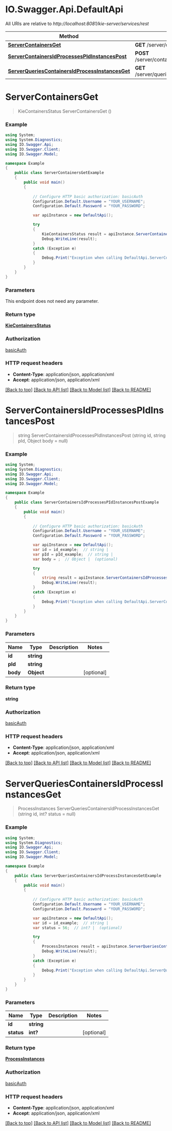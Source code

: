# IO.Swagger.Api.DefaultApi

All URIs are relative to *http://localhost:8081/kie-server/services/rest*

Method | HTTP request | Description
------------- | ------------- | -------------
[**ServerContainersGet**](DefaultApi.md#servercontainersget) | **GET** /server/containers | 
[**ServerContainersIdProcessesPIdInstancesPost**](DefaultApi.md#servercontainersidprocessespidinstancespost) | **POST** /server/containers/{id}/processes/{pId}/instances | 
[**ServerQueriesContainersIdProcessInstancesGet**](DefaultApi.md#serverqueriescontainersidprocessinstancesget) | **GET** /server/queries/containers/{id}/process/instances | 


<a name="servercontainersget"></a>
# **ServerContainersGet**
> KieContainersStatus ServerContainersGet ()



### Example
```csharp
using System;
using System.Diagnostics;
using IO.Swagger.Api;
using IO.Swagger.Client;
using IO.Swagger.Model;

namespace Example
{
    public class ServerContainersGetExample
    {
        public void main()
        {
            
            // Configure HTTP basic authorization: basicAuth
            Configuration.Default.Username = "YOUR_USERNAME";
            Configuration.Default.Password = "YOUR_PASSWORD";

            var apiInstance = new DefaultApi();

            try
            {
                KieContainersStatus result = apiInstance.ServerContainersGet();
                Debug.WriteLine(result);
            }
            catch (Exception e)
            {
                Debug.Print("Exception when calling DefaultApi.ServerContainersGet: " + e.Message );
            }
        }
    }
}
```

### Parameters
This endpoint does not need any parameter.

### Return type

[**KieContainersStatus**](KieContainersStatus.md)

### Authorization

[basicAuth](../README.md#basicAuth)

### HTTP request headers

 - **Content-Type**: application/json, application/xml
 - **Accept**: application/json, application/xml

[[Back to top]](#) [[Back to API list]](../README.md#documentation-for-api-endpoints) [[Back to Model list]](../README.md#documentation-for-models) [[Back to README]](../README.md)

<a name="servercontainersidprocessespidinstancespost"></a>
# **ServerContainersIdProcessesPIdInstancesPost**
> string ServerContainersIdProcessesPIdInstancesPost (string id, string pId, Object body = null)



### Example
```csharp
using System;
using System.Diagnostics;
using IO.Swagger.Api;
using IO.Swagger.Client;
using IO.Swagger.Model;

namespace Example
{
    public class ServerContainersIdProcessesPIdInstancesPostExample
    {
        public void main()
        {
            
            // Configure HTTP basic authorization: basicAuth
            Configuration.Default.Username = "YOUR_USERNAME";
            Configuration.Default.Password = "YOUR_PASSWORD";

            var apiInstance = new DefaultApi();
            var id = id_example;  // string | 
            var pId = pId_example;  // string | 
            var body = ;  // Object |  (optional) 

            try
            {
                string result = apiInstance.ServerContainersIdProcessesPIdInstancesPost(id, pId, body);
                Debug.WriteLine(result);
            }
            catch (Exception e)
            {
                Debug.Print("Exception when calling DefaultApi.ServerContainersIdProcessesPIdInstancesPost: " + e.Message );
            }
        }
    }
}
```

### Parameters

Name | Type | Description  | Notes
------------- | ------------- | ------------- | -------------
 **id** | **string**|  | 
 **pId** | **string**|  | 
 **body** | **Object**|  | [optional] 

### Return type

**string**

### Authorization

[basicAuth](../README.md#basicAuth)

### HTTP request headers

 - **Content-Type**: application/json, application/xml
 - **Accept**: application/json, application/xml

[[Back to top]](#) [[Back to API list]](../README.md#documentation-for-api-endpoints) [[Back to Model list]](../README.md#documentation-for-models) [[Back to README]](../README.md)

<a name="serverqueriescontainersidprocessinstancesget"></a>
# **ServerQueriesContainersIdProcessInstancesGet**
> ProcessInstances ServerQueriesContainersIdProcessInstancesGet (string id, int? status = null)



### Example
```csharp
using System;
using System.Diagnostics;
using IO.Swagger.Api;
using IO.Swagger.Client;
using IO.Swagger.Model;

namespace Example
{
    public class ServerQueriesContainersIdProcessInstancesGetExample
    {
        public void main()
        {
            
            // Configure HTTP basic authorization: basicAuth
            Configuration.Default.Username = "YOUR_USERNAME";
            Configuration.Default.Password = "YOUR_PASSWORD";

            var apiInstance = new DefaultApi();
            var id = id_example;  // string | 
            var status = 56;  // int? |  (optional) 

            try
            {
                ProcessInstances result = apiInstance.ServerQueriesContainersIdProcessInstancesGet(id, status);
                Debug.WriteLine(result);
            }
            catch (Exception e)
            {
                Debug.Print("Exception when calling DefaultApi.ServerQueriesContainersIdProcessInstancesGet: " + e.Message );
            }
        }
    }
}
```

### Parameters

Name | Type | Description  | Notes
------------- | ------------- | ------------- | -------------
 **id** | **string**|  | 
 **status** | **int?**|  | [optional] 

### Return type

[**ProcessInstances**](ProcessInstances.md)

### Authorization

[basicAuth](../README.md#basicAuth)

### HTTP request headers

 - **Content-Type**: application/json, application/xml
 - **Accept**: application/json, application/xml

[[Back to top]](#) [[Back to API list]](../README.md#documentation-for-api-endpoints) [[Back to Model list]](../README.md#documentation-for-models) [[Back to README]](../README.md)


